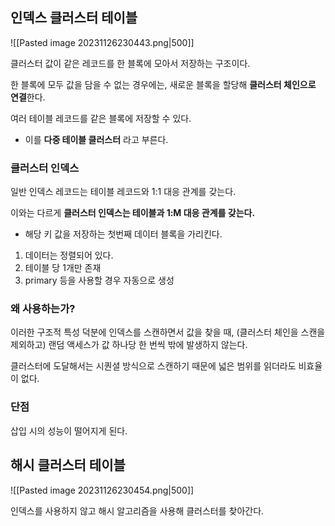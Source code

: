 
## 인덱스 클러스터 테이블

![[Pasted image 20231126230443.png|500]]

클러스터 값이 같은 레코드를 한 블록에 모아서 저장하는 구조이다.

한 블록에 모두 값을 담을 수 없는 경우에는, 새로운 블록을 할당해 **클러스터 체인으로 연결**한다.

여러 테이블 레코드를 같은 블록에 저장할 수 있다.
- 이를 **다중 테이블 클러스터** 라고 부른다.

### 클러스터 인덱스

일반 인덱스 레코드는 테이블 레코드와 1:1 대응 관계를 갖는다.

이와는 다르게 **클러스터 인덱스는 테이블과 1:M 대응 관계를 갖는다.**
- 해당 키 값을 저장하는 첫번째 데이터 블록을 가리킨다.

1. 데이터는 정렬되어 있다.
2. 테이블 당 1개만 존재
3. primary 등을 사용할 경우 자동으로 생성


### 왜 사용하는가?

이러한 구조적 특성 덕분에 인덱스를 스캔하면서 값을 찾을 때, 
(클러스터 체인을 스캔을 제외하고) 랜덤 액세스가 값 하나당 한 번씩 밖에 발생하지 않는다.

클러스터에 도달해서는 시퀀셜 방식으로 스캔하기 때문에 넓은 범위를 읽더라도 비효율이 없다.

### 단점

삽입 시의 성능이 떨어지게 된다.


## 해시 클러스터 테이블

![[Pasted image 20231126230454.png|500]]

인덱스를 사용하지 않고 해시 알고리즘을 사용해 클러스터를 찾아간다.
